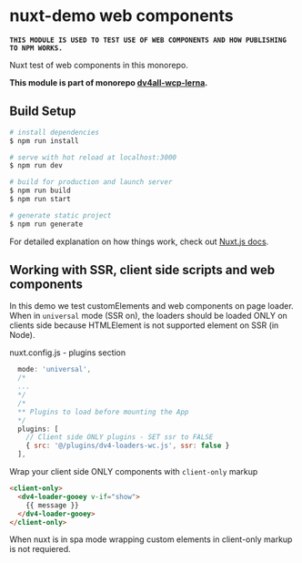 # nuxt-demo web components

**`THIS MODULE IS USED TO TEST USE OF WEB COMPONENTS AND HOW PUBLISHING TO NPM WORKS.`**

Nuxt test of web components in this monorepo.

**This module is part of monorepo [dv4all-wcp-lerna](https://github.com/dmijatovic/dv4all-wcp-lerna).**

## Build Setup

```bash
# install dependencies
$ npm run install

# serve with hot reload at localhost:3000
$ npm run dev

# build for production and launch server
$ npm run build
$ npm run start

# generate static project
$ npm run generate
```

For detailed explanation on how things work, check out [Nuxt.js docs](https://nuxtjs.org).

## Working with SSR, client side scripts and web components

In this demo we test customElements and web components on page loader. When in `universal` mode (SSR on), the loaders should be loaded ONLY on clients side because HTMLElement is not supported element on SSR (in Node).

nuxt.config.js - plugins section

```javascript
  mode: 'universal',
  /*
  ...
  */
  /*
  ** Plugins to load before mounting the App
  */
  plugins: [
    // Client side ONLY plugins - SET ssr to FALSE
    { src: '@/plugins/dv4-loaders-wc.js', ssr: false }
  ],
```

Wrap your client side ONLY components with `client-only` markup

```html
<client-only>
  <dv4-loader-gooey v-if="show">
    {{ message }}
  </dv4-loader-gooey>
</client-only>
```

When nuxt is in spa mode wrapping custom elements in client-only markup is not requiered.

